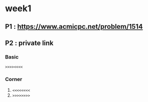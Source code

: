 # week1

## P1 : https://www.acmicpc.net/problem/1514


## P2 : private link

### Basic
   `>>>><<<<`
### Corner
   1. `<<<<<<<<`
   2. `>>>>>>>>`
